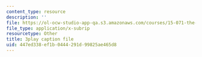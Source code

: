 ```yaml
---
content_type: resource
description: ''
file: https://ol-ocw-studio-app-qa.s3.amazonaws.com/courses/15-071-the-analytics-edge-spring-2017/447ed338ef1b0444291d99825ae465d8_2wtc5Su-fZA.srt
file_type: application/x-subrip
resourcetype: Other
title: 3play caption file
uid: 447ed338-ef1b-0444-291d-99825ae465d8
---
```

